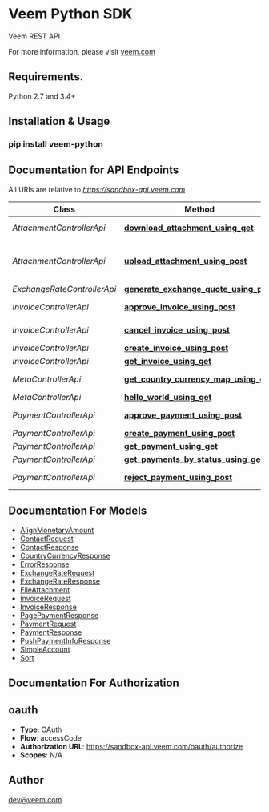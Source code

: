 # Veem Python SDK
Veem REST API

For more information, please visit [veem.com](veem.com)

## Requirements.

Python 2.7 and 3.4+

## Installation & Usage
### pip install veem-python

## Documentation for API Endpoints

All URIs are relative to *https://sandbox-api.veem.com*

Class | Method | HTTP request | Description
------------ | ------------- | ------------- | -------------
*AttachmentControllerApi* | [**download_attachment_using_get**](Veem/api/attachment_controller_api.py#download_attachment_using_get) | **GET** /veem/v1.0/attachments | Downloads the referenced file
*AttachmentControllerApi* | [**upload_attachment_using_post**](docs/AttachmentControllerApi.md#upload_attachment_using_post) | **POST** /veem/v1.0/attachments | Uploads the external attachment for an entity Payment or Invoice
*ExchangeRateControllerApi* | [**generate_exchange_quote_using_post**](docs/ExchangeRateControllerApi.md#generate_exchange_quote_using_post) | **POST** /veem/v1.0/exchangerates/quotes | createQuote
*InvoiceControllerApi* | [**approve_invoice_using_post**](docs/InvoiceControllerApi.md#approve_invoice_using_post) | **POST** /veem/v1.0/invoices/{invoiceId}/approve | approveInvoice
*InvoiceControllerApi* | [**cancel_invoice_using_post**](docs/InvoiceControllerApi.md#cancel_invoice_using_post) | **POST** /veem/v1.0/invoices/{invoiceId}/cancel | cancelInvoice
*InvoiceControllerApi* | [**create_invoice_using_post**](docs/InvoiceControllerApi.md#create_invoice_using_post) | **POST** /veem/v1.0/invoices | createInvoice
*InvoiceControllerApi* | [**get_invoice_using_get**](docs/InvoiceControllerApi.md#get_invoice_using_get) | **GET** /veem/v1.0/invoices/{invoiceId} | getInvoice
*MetaControllerApi* | [**get_country_currency_map_using_get**](docs/MetaControllerApi.md#get_country_currency_map_using_get) | **GET** /veem/public/v1.0/country-currency-map | Country Currency Map
*MetaControllerApi* | [**hello_world_using_get**](docs/MetaControllerApi.md#hello_world_using_get) | **GET** /veem/v1.0/hello | Hello Test
*PaymentControllerApi* | [**approve_payment_using_post**](docs/PaymentControllerApi.md#approve_payment_using_post) | **POST** /veem/v1.0/payments/{paymentId}/approve | approvePayment
*PaymentControllerApi* | [**create_payment_using_post**](docs/PaymentControllerApi.md#create_payment_using_post) | **POST** /veem/v1.0/payments | createPayment
*PaymentControllerApi* | [**get_payment_using_get**](docs/PaymentControllerApi.md#get_payment_using_get) | **GET** /veem/v1.0/payments/{paymentId} | getPayment
*PaymentControllerApi* | [**get_payments_by_status_using_get**](docs/PaymentControllerApi.md#get_payments_by_status_using_get) | **GET** /veem/v1.0/payments | getPaymentsByStatus
*PaymentControllerApi* | [**reject_payment_using_post**](docs/PaymentControllerApi.md#reject_payment_using_post) | **POST** /veem/v1.0/payments/{paymentId}/cancel | cancelPayment


## Documentation For Models

 - [AlignMonetaryAmount](docs/AlignMonetaryAmount.md)
 - [ContactRequest](docs/ContactRequest.md)
 - [ContactResponse](docs/ContactResponse.md)
 - [CountryCurrencyResponse](docs/CountryCurrencyResponse.md)
 - [ErrorResponse](docs/ErrorResponse.md)
 - [ExchangeRateRequest](docs/ExchangeRateRequest.md)
 - [ExchangeRateResponse](docs/ExchangeRateResponse.md)
 - [FileAttachment](docs/FileAttachment.md)
 - [InvoiceRequest](docs/InvoiceRequest.md)
 - [InvoiceResponse](docs/InvoiceResponse.md)
 - [PagePaymentResponse](docs/PagePaymentResponse.md)
 - [PaymentRequest](docs/PaymentRequest.md)
 - [PaymentResponse](docs/PaymentResponse.md)
 - [PushPaymentInfoResponse](docs/PushPaymentInfoResponse.md)
 - [SimpleAccount](docs/SimpleAccount.md)
 - [Sort](docs/Sort.md)


## Documentation For Authorization


## oauth

- **Type**: OAuth
- **Flow**: accessCode
- **Authorization URL**: https://sandbox-api.veem.com/oauth/authorize
- **Scopes**: N/A


## Author

dev@veem.com

